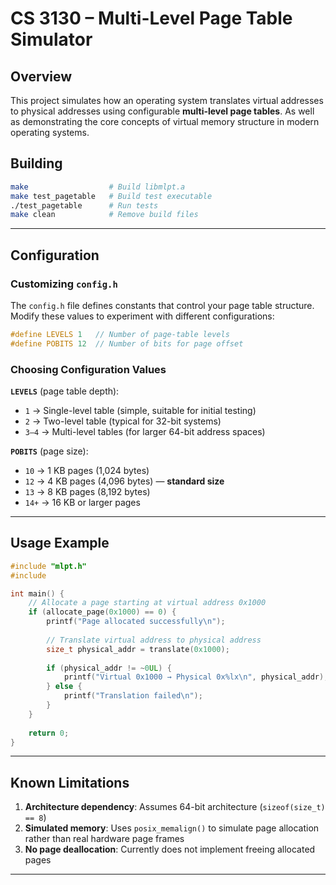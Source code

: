# CS 3130 – Multi-Level Page Table Simulator

## Overview
This project simulates how an operating system translates virtual addresses to physical addresses using configurable **multi-level page tables**. As well as demonstrating the core concepts of virtual memory structure in modern operating systems.

## Building
```bash
make                  # Build libmlpt.a
make test_pagetable   # Build test executable
./test_pagetable      # Run tests
make clean            # Remove build files
```

---

## Configuration

### Customizing `config.h`
The `config.h` file defines constants that control your page table structure. Modify these values to experiment with different configurations:
```c
#define LEVELS 1   // Number of page-table levels
#define POBITS 12  // Number of bits for page offset
```

### Choosing Configuration Values

**`LEVELS`** (page table depth):
- `1` → Single-level table (simple, suitable for initial testing)
- `2` → Two-level table (typical for 32-bit systems)
- `3–4` → Multi-level tables (for larger 64-bit address spaces)

**`POBITS`** (page size):
- `10` → 1 KB pages (1,024 bytes)
- `12` → 4 KB pages (4,096 bytes) — **standard size**
- `13` → 8 KB pages (8,192 bytes)
- `14+` → 16 KB or larger pages

---

## Usage Example
```c
#include "mlpt.h"
#include 

int main() {
    // Allocate a page starting at virtual address 0x1000
    if (allocate_page(0x1000) == 0) {
        printf("Page allocated successfully\n");
        
        // Translate virtual address to physical address
        size_t physical_addr = translate(0x1000);
        
        if (physical_addr != ~0UL) {
            printf("Virtual 0x1000 → Physical 0x%lx\n", physical_addr);
        } else {
            printf("Translation failed\n");
        }
    }
    
    return 0;
}
```

---

## Known Limitations
1. **Architecture dependency**: Assumes 64-bit architecture (`sizeof(size_t) == 8`)
2. **Simulated memory**: Uses `posix_memalign()` to simulate page allocation rather than real hardware page frames
3. **No page deallocation**: Currently does not implement freeing allocated pages

---
